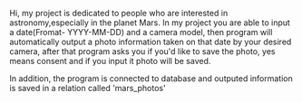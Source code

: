 <p>Hi, my project is dedicated to people who are interested in astronomy,especially in the planet Mars.
In my project you are able to input a date(Fromat- YYYY-MM-DD) and a camera model, then program will automatically output a photo information taken on that date by your desired camera,
after that program asks you if you'd like to save the photo, yes means consent and if you input it  photo will be saved.
<p>In addition, the program is connected to database and outputed information is saved in a relation called 'mars_photos'<p>
